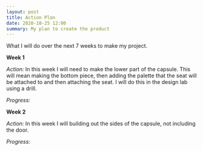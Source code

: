 ```yaml
---
layout: post
title: Action Plan
date: 2020-10-25 12:00
summary: My plan to create the product
---
```


What I will do over the next 7 weeks to make my project.

**Week 1**

_Action:_ In this week I will need to make the lower part of the capsule. This will mean making the bottom piece, then adding the palette that the seat will be attached to and then attaching the seat. I will do this in the design lab using a drill.

_Progress:_ 

**Week 2**

_Action:_ In this week I will building out the sides of the capsule, not including the door.

_Progress:_ 